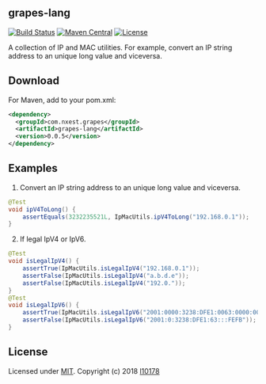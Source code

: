 grapes-lang
----------
 [![Build Status](https://travis-ci.org/l10178/grapes-lang.svg?branch=master)](https://travis-ci.org/l10178/grapes-lang)
 [![Maven Central]( https://maven-badges.herokuapp.com/maven-central/com.nxest.grapes/grapes-lang/badge.svg)]( https://maven-badges.herokuapp.com/maven-central/com.nxest.grapes/grapes-lang/)
 [![License](https://img.shields.io/github/license/mashape/apistatus.svg)](https://opensource.org/licenses/MIT)

A collection of IP and MAC utilities. For example, convert an IP string address to an unique long value and viceversa.


Download
----------
For Maven, add to your pom.xml:

```xml
<dependency>
  <groupId>com.nxest.grapes</groupId>
  <artifactId>grapes-lang</artifactId>
  <version>0.0.5</version>
</dependency>
```

Examples
----------

1. Convert an IP string address to an unique long value and viceversa.
```java
@Test
void ipV4ToLong() {
    assertEquals(3232235521L, IpMacUtils.ipV4ToLong("192.168.0.1"));
}
```

2. If legal IpV4 or IpV6.

```java
@Test
void isLegalIpV4() {
    assertTrue(IpMacUtils.isLegalIpV4("192.168.0.1"));
    assertFalse(IpMacUtils.isLegalIpV4("a.b.d.e"));
    assertFalse(IpMacUtils.isLegalIpV4("192.0."));
}
@Test
void isLegalIpV6() {
    assertTrue(IpMacUtils.isLegalIpV6("2001:0000:3238:DFE1:0063:0000:0000:FEFB"));
    assertFalse(IpMacUtils.isLegalIpV6("2001:0:3238:DFE1:63:::FEFB"));
}
```


License
----------
Licensed under [MIT][]. Copyright (c) 2018 [l10178][]

[MIT]: https://opensource.org/licenses/MIT
[l10178]: http://nxest.com/
